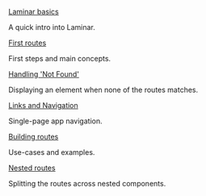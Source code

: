 [Laminar basics](laminar-basics)

A quick intro into Laminar.

[First routes](first-routes)

First steps and main concepts.

[Handling 'Not Found'](handling-not-found)

Displaying an element when none of the routes matches.

[Links and Navigation](links-and-navigation)

Single-page app navigation.

[Building routes](building-routes)

Use-cases and examples.

[Nested routes](nested-routes)

Splitting the routes across nested components.